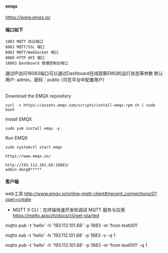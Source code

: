 

#### emqx
https://www.emqx.io/


#### 端口如下

```
1883 MQTT 协议端口
8883 MQTT/SSL 端口
8083 MQTT/WebSocket 端口
8080 HTTP API 端口
18083 Dashboard 管理控制台端口
```
通过IP访问18083端口可以通过Dashboard在线观察EMQ的运行状态等参数
默认用户: admin，密码：public (可在平台中配置用户)



 

######
Download the EMQX repository
```
curl -s https://assets.emqx.com/scripts/install-emqx-rpm.sh | sudo bash
```

Install EMQX
```
sudo yum install emqx -y
```

Run EMQX
```
sudo systemctl start emqx
```


```
https://www.emqx.io/

http://193.112.101.68:18083/ 
admin deng8*****

```

#### 客户端
web工具
http://www.emqx.io/online-mqtt-client#/recent_connections/0?oper=create

* MQTT X CLI：在终端快速开发和调试 MQTT 服务与应用
https://mqttx.app/zh/docs/cli/get-started

mqttx pub -t 'hello' -h '193.112.101.68' -p 1883 -m 'from test001'

mqttx sub -t 'hello' -h '193.112.101.68' -p 1883 -v -q 1

mqttx pub -t 'hello' -h '193.112.101.68' -p 1883 -m 'from test001' -q 1




